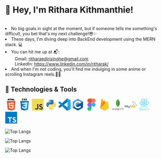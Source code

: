 

<h1>👋 Hey, I'm Rithara Kithmanthie! </h1>
<br><li>No big goals in sight at the moment, but if someone tells me something's difficult, you bet that's my next challenge!😎✨</li>
<li>These days, I'm diving deep into BackEnd development using the MERN stack. 💻</li>

<li> You can hit me up at 📬:<br>
   &emsp;&emsp; Gmail: <a href=mailto:"ritharakithmanthie@gmail.com">ritharaedirisinghe@gmail.com</a><br>
   &emsp;&emsp; LinkedIn: <a href="https://www.linkedin.com/in/ritharak/"> https://www.linkedin.com/in/ritharak/</a>
</li>
<li>And when I'm not coding, you'll find me indulging in some anime or scrolling Instagram reels.🎥😋 </li>

## 🔧 Technologies & Tools
<p align="left">
 <img src="https://raw.githubusercontent.com/devicons/devicon/master/icons/html5/html5-original-wordmark.svg" alt="html5" width="40" height="40"/>
<img src="https://raw.githubusercontent.com/devicons/devicon/master/icons/css3/css3-original-wordmark.svg" alt="css3" width="40" height="40"/>
<img src="https://raw.githubusercontent.com/devicons/devicon/master/icons/javascript/javascript-original.svg" alt="javascript" width="40" height="40"/>
<img src="https://raw.githubusercontent.com/devicons/devicon/master/icons/python/python-original.svg" alt="python" width="40" height="40"/>
<img src="https://raw.githubusercontent.com/devicons/devicon/master/icons/vscode/vscode-original.svg" alt="vscode" width="40" height="40"/> 
<img src="https://github.com/devicons/devicon/blob/master/icons/c/c-original.svg" alt="C" width="40" height="40"/>
<img src="https://github.com/devicons/devicon/blob/master/icons/figma/figma-original.svg" alt="figma" width="40" height="40"/>
<img src="https://github.com/devicons/devicon/blob/master/icons/firebase/firebase-original.svg" alt="firebase" width="40" height="40"/>
<img src="https://github.com/devicons/devicon/blob/master/icons/mongodb/mongodb-original-wordmark.svg" alt="mongodb" width="40" height="40"/>
<img src="https://github.com/devicons/devicon/blob/master/icons/mysql/mysql-original-wordmark.svg" alt="mysql" width="40" height="40"/>
<img src="https://github.com/devicons/devicon/blob/master/icons/react/react-original-wordmark.svg" alt="react" width="40" height="40"/>
<img src="https://github.com/devicons/devicon/blob/master/icons/typescript/typescript-original.svg" alt="ts" width="40" height="40"/>
</p>


![Top Langs](https://github-readme-stats.vercel.app/api/top-langs/?username=rithakith&layout=compact&theme=prussian&hide_border=true)

![Top Langs](https://streak-stats.demolab.com/?user=rithakith&theme=dark)




![Top Langs](https://github-readme-stats.vercel.app/api?username=rithakith&show_icons=true&theme=prussian&hide_border=true)
